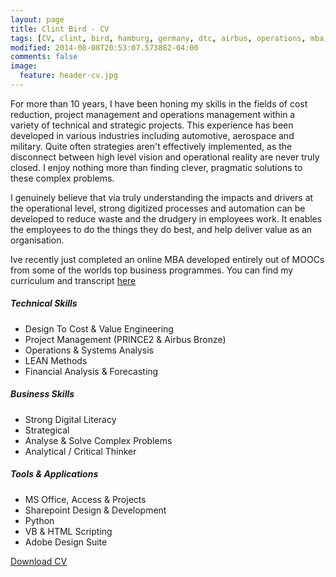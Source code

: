 ```yaml
---
layout: page
title: Clint Bird - CV
tags: [CV, clint, bird, hamburg, germany, dtc, airbus, operations, mba, cost, reduction, digital, transformation, python, digitization]
modified: 2014-08-08T20:53:07.573882-04:00
comments: false
image:
  feature: header-cv.jpg
---
```

For more than 10 years, I have been honing my skills in the fields of cost reduction, project management and operations management within a variety of technical and strategic projects. This experience has been developed in various industries including automotive, aerospace and military. Quite often strategies aren't effectively implemented, as the disconnect between high level vision and operational reality are never truly closed. I enjoy nothing more than finding clever, pragmatic solutions to these complex problems.

I genuinely believe that via truly understanding the impacts and drivers at the operational level, strong digitized processes and automation can be developed to reduce waste and the drudgery in employees work. It enables the employees to do the things they do best, and help deliver value as an organisation.

Ive recently just completed an online MBA developed entirely out of MOOCs from some of the worlds top business programmes. You can find my curriculum and transcript [here](/mba)

##### Technical Skills
* Design To Cost & Value Engineering
* Project Management (PRINCE2 & Airbus Bronze)
* Operations & Systems Analysis
* LEAN Methods
* Financial Analysis & Forecasting

##### Business Skills
* Strong Digital Literacy
* Strategical
* Analyse & Solve Complex Problems
* Analytical / Critical Thinker

##### Tools & Applications
* MS Office, Access & Projects
* Sharepoint Design & Development
* Python
* VB & HTML Scripting
* Adobe Design Suite

<a href="/files/Clint Bird - CV.pdf" class="btn">Download CV</a>
